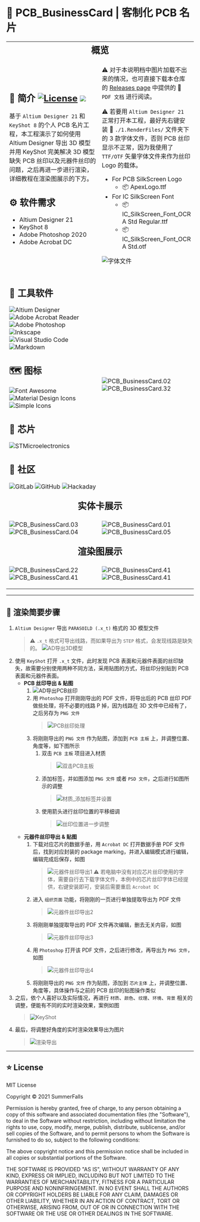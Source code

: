 # :kiwi_fruit: PCB_BusinessCard | 客制化 PCB 名片

<table>
<tr>
<td colspan="2" style = "text-align: center; font-size: 1.5em; font-weight: bold;">
概览
</td>
</tr>
<tr>
<td style = "width: 50%;">

## :closed_book: 简介 <a href="https://github.com/SummerFalls/PCB_BusinessCard/blob/master/LICENSE"><img alt="License" src="https://img.shields.io/github/license/SummerFalls/PCB_BusinessCard.svg?style=flat"></a> <a title="Hits" target="_blank" href="https://github.com/SummerFalls/PCB_BusinessCard"><img src="https://hits.b3log.org/SummerFalls/PCB_BusinessCard.svg"></a>

基于 `Altium Designer 21` 和 `KeyShot 8` 的个人 PCB 名片工程，本工程演示了如何使用 Altium Designer 导出 3D 模型并用 KeyShot 完美解决 3D 模型缺失 PCB 丝印以及元器件丝印的问题，之后再进一步进行渲染，详细教程在渲染图展示的下方。

## :gear: 软件需求

- Altium Designer 21
- KeyShot 8
- Adobe Photoshop 2020
- Adobe Acrobat DC

</td>
<td style = "width: 50%;">

:warning: 对于本说明档中图片加载不出来的情况，也可直接下载本仓库的 [Releases
page](https://github.com/SummerFalls/PCB_BusinessCard/releases/latest) 中提供的 :page_facing_up: `PDF 文档` 进行阅读。

:warning: 若要用 `Altium Designer 21` 正常打开本工程，最好先右键安装 :file_folder: `./1.RenderFiles/` 文件夹下的 3 款字体文件，否则 PCB 丝印显示不正常，因为我使用了 `TTF/OTF` 矢量字体文件来作为丝印 Logo 的载体。

- For PCB SilkScreen Logo
  - :package: ApexLogo.ttf
- For IC SilkScreen Font
  - :package: IC_SilkScreen_Font_OCR A Std Regular.ttf
  - :package: IC_SilkScreen_Font_OCR A Std.otf

![字体文件][字体文件]

</td>
</tr>
<tr>
<td style = "width: 50%;">

## :toolbox: 工具软件

![Altium Designer](https://img.shields.io/badge/-Altium%20Designer-A5915F?style=flat-square&logo=Altium-Designer&logoColor=white)
![Adobe Acrobat Reader](https://img.shields.io/badge/-Adobe%20Acrobat%20Reader-EC1C24?style=flat-square&logo=Adobe-Acrobat-Reader&logoColor=white)
![Adobe Photoshop](https://img.shields.io/badge/-Abode%20Photoshop-31A8FF?style=flat-square&logo=Adobe-Photoshop&logoColor=white)
![Inkscape](https://img.shields.io/badge/-Inkscape-000000?style=flat-square&logo=Inkscape&logoColor=white)
![Visual Studio Code](https://img.shields.io/badge/Visual%20Studio%20Code-444444?style=flat-square&logo=Visual-Studio-Code&logoColor=007ACC)
![Markdown](https://img.shields.io/badge/-Markdown-000000?style=flat-square&logo=Markdown&logoColor=white)

## :world_map: 图标

![Font Awesome](https://img.shields.io/badge/Font%20Awesome-444444?style=flat-square&logo=Font-Awesome&logoColor=339AF0)
![Material Design Icons](https://img.shields.io/badge/Material%20Design%20Icons-444444?style=flat-square&logo=Material-Design-Icons&logoColor=2196F3)
![Simple Icons](https://img.shields.io/badge/Simple%20Icons-111111?style=flat-square&logo=Simple-Icons&logoColor=0081CB)

## :icecream: 芯片

![STMicroelectronics](https://img.shields.io/badge/-STMicroelectronics-444444?style=flat-square&logo=STMicroelectronics&logoColor=03234B)

## :speech_balloon: 社区

![GitLab](https://img.shields.io/badge/-GitLab-444444?style=flat-square&logo=Gitlab)
![GitHub](https://img.shields.io/badge/-GitHub-181717?style=flat-square&logo=GitHub&logoColor=white)
![Hackaday](https://img.shields.io/badge/-Hackaday-1A1A1A?style=flat-square&logo=Hackaday&logoColor=white)

</td>
<td style = "width: 50%;">

![PCB_BusinessCard.02][PCB_BusinessCard.02]
![PCB_BusinessCard.32][PCB_BusinessCard.32]

</td>
</tr>
<tr>
<td colspan="2" style = "text-align: center; font-size: 1.5em; font-weight: bold;">
实体卡展示
</td>
</tr>
<tr>
<td style = "width: 50%;">

![PCB_BusinessCard.03][PCB_BusinessCard.03]
![PCB_BusinessCard.04][PCB_BusinessCard.04]

</td>
<td style = "width: 50%;">

![PCB_BusinessCard.01][PCB_BusinessCard.01]
![PCB_BusinessCard.05][PCB_BusinessCard.05]

</td>
</tr>
<tr>
<td colspan="2" style = "text-align: center; font-size: 1.5em; font-weight: bold;">
渲染图展示
</td>
</tr>
<tr>
<td style = "width: 50%;">

![PCB_BusinessCard.22][PCB_BusinessCard.22]
![PCB_BusinessCard.41][PCB_BusinessCard.41]

</td>
<td style = "width: 50%;">

![PCB_BusinessCard.41][PCB_BusinessCard.28]
![PCB_BusinessCard.41][PCB_BusinessCard.42]

</td>
</tr>
</table>

---

## :speech_balloon: 渲染简要步骤

1. `Altium Designer` 导出 `PARASOILD (.x_t)` 格式的 3D 模型文件
   > :warning: `.x_t` 格式可导出线路，而如果导出为 `STEP` 格式，会发现线路是缺失的。
   > ![AD导出3D模型][AD导出3D模型]
2. 使用 `KeyShot` 打开 `.x_t` 文件，此时发现 PCB 表面和元器件表面的丝印缺失，故需要分别使用两种不同方法，采用贴图的方式，将丝印分别贴到 PCB 表面和元器件表面。
   - **PCB 丝印导出 & 贴图**
     1. ![AD导出PCB丝印][AD导出PCB丝印]
     2. 用 `Photoshop` 打开刚刚导出的 PDF 文件，将导出后的 PCB 丝印 PDF 做些处理，将不必要的线路 P 掉，因为线路在 3D 文件中已经有了，之后另存为 `PNG 文件`
        > ![PCB丝印处理][PCB丝印处理]
     3. 将刚刚导出的 `PNG 文件` 作为贴图，添加到 `PCB 主板` 上，并调整位置、角度等，如下图所示
        1. 双击 `PCB 主板` 项目进入材质
           > ![双击PCB主板][双击PCB主板]
        2. 添加标签，并如图添加 `PNG 文件` 或者 `PSD 文件`，之后进行如图所示的调整
           > ![材质_添加标签并设置][材质_添加标签并设置]
        3. 使用箭头进行丝印位置的平移细调
           > ![丝印位置进一步调整][丝印位置进一步调整]
   - **元器件丝印导出 & 贴图**
     1. 下载对应芯片的数据手册，用 `Acrobat DC` 打开数据手册 PDF 文件后，找到对应封装的 package marking，并进入编辑模式进行编辑，编辑完成后保存，如图
        > ![元器件丝印导出1][元器件丝印导出1]
        > :warning: 若电脑中没有对应芯片丝印使用的字体，需要自行去下载字体文件，本例中的芯片丝印字体已经提供，右键安装即可，安装后需要重启 `Acrobat DC`
     2. 进入 `组织页面` 功能，将刚刚的一页进行单独提取导出为 PDF 文件
        > ![元器件丝印导出2][元器件丝印导出2]
     3. 将刚刚单独提取导出的 PDF 文件再次编辑，删去无关内容，如图
        > ![元器件丝印导出3][元器件丝印导出3]
     4. 用 `Photoshop` 打开该 PDF 文件，之后进行修改，再导出为 `PNG 文件`，如图
        > ![元器件丝印导出4][元器件丝印导出4]
     5. 将刚刚导出的 `PNG 文件` 作为贴图，添加到 `芯片主体` 上，并调整位置、角度等，具体操作与之前的 PCB 丝印的贴图操作类似
3. 之后，依个人喜好以及实际情况，再进行 `材质`、`颜色`、`纹理`、`环境`、`背景` 相关的调整，便能有不同的实时渲染效果，案例如图
   > ![KeyShot][KeyShot]
4. 最后，将调整好角度的实时渲染效果导出为图片
   > ![渲染导出][渲染导出]

---

## :star: License

MIT License

Copyright © 2021 SummerFalls

Permission is hereby granted, free of charge, to any person obtaining a copy
of this software and associated documentation files (the "Software"), to deal
in the Software without restriction, including without limitation the rights
to use, copy, modify, merge, publish, distribute, sublicense, and/or sell
copies of the Software, and to permit persons to whom the Software is
furnished to do so, subject to the following conditions:

The above copyright notice and this permission notice shall be included in all
copies or substantial portions of the Software.

THE SOFTWARE IS PROVIDED "AS IS", WITHOUT WARRANTY OF ANY KIND, EXPRESS OR
IMPLIED, INCLUDING BUT NOT LIMITED TO THE WARRANTIES OF MERCHANTABILITY,
FITNESS FOR A PARTICULAR PURPOSE AND NONINFRINGEMENT. IN NO EVENT SHALL THE
AUTHORS OR COPYRIGHT HOLDERS BE LIABLE FOR ANY CLAIM, DAMAGES OR OTHER
LIABILITY, WHETHER IN AN ACTION OF CONTRACT, TORT OR OTHERWISE, ARISING FROM,
OUT OF OR IN CONNECTION WITH THE SOFTWARE OR THE USE OR OTHER DEALINGS IN THE
SOFTWARE.

[字体文件]: ./2.Pics/字体文件.png
[KeyShot]: ./2.Pics/KeyShot.png
[AD导出3D模型]: ./2.Pics/AD导出3D模型.png
[AD导出PCB丝印]: ./2.Pics/AD导出PCB丝印.png
[PCB丝印处理]: ./2.Pics/PCB丝印处理.png
[双击PCB主板]: ./2.Pics/双击PCB主板.png
[材质_添加标签并设置]: ./2.Pics/材质_添加标签并设置.png
[丝印位置进一步调整]: ./2.Pics/丝印位置进一步调整.png
[元器件丝印导出1]: ./2.Pics/元器件丝印导出1.png
[元器件丝印导出2]: ./2.Pics/元器件丝印导出2.png
[元器件丝印导出3]: ./2.Pics/元器件丝印导出3.png
[元器件丝印导出4]: ./2.Pics/元器件丝印导出4.png
[渲染导出]: ./2.Pics/渲染导出.png
[PCB_BusinessCard.32]: ./2.Pics/PCB_BusinessCard.32.png
[PCB_BusinessCard.22]: ./2.Pics/PCB_BusinessCard.22.png
[PCB_BusinessCard.28]: ./2.Pics/PCB_BusinessCard.28.png
[PCB_BusinessCard.41]: ./2.Pics/PCB_BusinessCard.41.png
[PCB_BusinessCard.42]: ./2.Pics/PCB_BusinessCard.42.png
[PCB_BusinessCard.01]: ./2.Pics/PCB_BusinessCard.01.jpg
[PCB_BusinessCard.02]: ./2.Pics/PCB_BusinessCard.02.jpg
[PCB_BusinessCard.03]: ./2.Pics/PCB_BusinessCard.03.jpg
[PCB_BusinessCard.04]: ./2.Pics/PCB_BusinessCard.04.jpg
[PCB_BusinessCard.05]: ./2.Pics/PCB_BusinessCard.05.jpg
